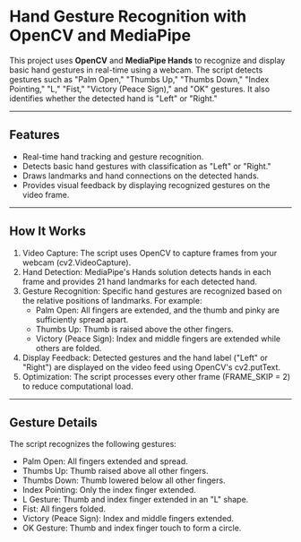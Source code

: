 # Hand Gesture Recognition with OpenCV and MediaPipe

This project uses **OpenCV** and **MediaPipe Hands** to recognize and display basic hand gestures in real-time using a webcam. The script detects gestures such as "Palm Open," "Thumbs Up," "Thumbs Down," "Index Pointing," "L," "Fist," "Victory (Peace Sign)," and "OK" gestures. It also identifies whether the detected hand is "Left" or "Right."

---
## Features
- Real-time hand tracking and gesture recognition.
- Detects basic hand gestures with classification as "Left" or "Right."
- Draws landmarks and hand connections on the detected hands.
- Provides visual feedback by displaying recognized gestures on the video frame.

---
## How It Works
1. Video Capture: The script uses OpenCV to capture frames from your webcam (cv2.VideoCapture).
2. Hand Detection: MediaPipe's Hands solution detects hands in each frame and provides 21 hand landmarks for each detected hand.
3. Gesture Recognition: Specific hand gestures are recognized based on the relative positions of landmarks. For example:
   - Palm Open: All fingers are extended, and the thumb and pinky are sufficiently spread apart.
   - Thumbs Up: Thumb is raised above the other fingers.
   - Victory (Peace Sign): Index and middle fingers are extended while others are folded.
4. Display Feedback: Detected gestures and the hand label ("Left" or "Right") are displayed on the video feed using OpenCV's cv2.putText.
5. Optimization: The script processes every other frame (FRAME_SKIP = 2) to reduce computational load.

---
## Gesture Details
The script recognizes the following gestures:
- Palm Open: All fingers extended and spread.
- Thumbs Up: Thumb raised above all other fingers.
- Thumbs Down: Thumb lowered below all other fingers.
- Index Pointing: Only the index finger extended.
- L Gesture: Thumb and index finger extended in an "L" shape.
- Fist: All fingers folded.
- Victory (Peace Sign): Index and middle fingers extended.
- OK Gesture: Thumb and index finger touch to form a circle.


